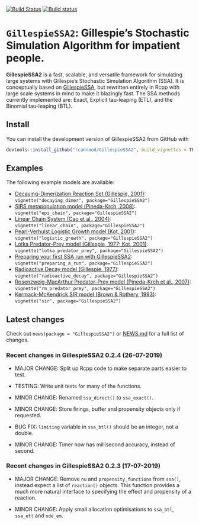 
<!-- README.md is generated from README.Rmd. Please edit that file -->

[![Build
Status](https://travis-ci.org/rcannood/GillespieSSA2.svg?branch=master)](https://travis-ci.org/rcannood/GillespieSSA2)
[![Build
status](https://ci.appveyor.com/api/projects/status/5kw9ynlc1mmehrcj?svg=true)](https://ci.appveyor.com/project/rcannood/gillespiessa2)

# `GillespieSSA2`: Gillespie’s Stochastic Simulation Algorithm for impatient people.

**GillespieSSA2** is a fast, scalable, and versatile framework for
simulating large systems with Gillespie’s Stochastic Simulation
Algorithm (SSA). It is conceptually based on
[GillespieSSA](https://cran.r-project.org/package=GillespieSSA), but
rewritten entirely in Rcpp with large scale systems in mind to make it
blazingly fast. The SSA methods currently implemented are: Exact,
Explicit tau-leaping (ETL), and the Binomial tau-leaping (BTL).

## Install

You can install the development version of GillespieSSA2 from GitHub
with

``` r
devtools::install_github("rcannood/GillespieSSA2", build_vignettes = TRUE)
```

## Examples

The following example models are available:

  - [Decaying-Dimerization Reaction Set (Gillespie,
    2001)](vignettes/decaying_dimer.md):  
    `vignette("decaying_dimer", package="GillespieSSA2")`
  - [SIRS metapopulation model (Pineda-Krch,
    2008)](vignettes/epi_chain.md):  
    `vignette("epi_chain", package="GillespieSSA2")`
  - [Linear Chain System (Cao et al.,
    2004)](vignettes/linear_chain.md):  
    `vignette("linear_chain", package="GillespieSSA2")`
  - [Pearl-Verhulst Logistic Growth model (Kot,
    2001)](vignettes/logistic_growth.md):  
    `vignette("logistic_growth", package="GillespieSSA2")`
  - [Lotka Predator-Prey model (Gillespie, 1977; Kot,
    2001)](vignettes/lotka_predator_prey.md):  
    `vignette("lotka_predator_prey", package="GillespieSSA2")`
  - [Preparing your first SSA run with
    GillespieSSA2](vignettes/preparing_a_run.md):  
    `vignette("preparing_a_run", package="GillespieSSA2")`
  - [Radioactive Decay model (Gillespie,
    1977)](vignettes/radioactive_decay.md):  
    `vignette("radioactive_decay", package="GillespieSSA2")`
  - [Rosenzweig-MacArthur Predator-Prey model (Pineda-Krch et al.,
    2007)](vignettes/rm_predator_prey.md):  
    `vignette("rm_predator_prey", package="GillespieSSA2")`
  - [Kermack-McKendrick SIR model (Brown & Rothery,
    1993)](vignettes/sir.md):  
    `vignette("sir", package="GillespieSSA2")`

## Latest changes

Check out `news(package = "GillespieSSA2")` or [NEWS.md](inst/NEWS.md)
for a full list of
changes.

<!-- This section gets automatically generated from inst/NEWS.md, and also generates inst/NEWS -->

### Recent changes in GillespieSSA2 0.2.4 (26-07-2019)

  - MAJOR CHANGE: Split up Rcpp code to make separate parts easier to
    test.

  - TESTING: Write unit tests for many of the functions.

  - MINOR CHANGE: Renamed `ssa_direct()` to `ssa_exact()`.

  - MINOR CHANGE: Store firings, buffer and propensity objects only if
    requested.

  - BUG FIX: `limiting` variable in `ssa_btl()` should be an integer,
    not a double.

  - MINOR CHANGE: Timer now has millisecond accuracy, instead of second.

### Recent changes in GillespieSSA2 0.2.3 (17-07-2019)

  - MAJOR CHANGE: Remove `nu` and `propensity_functions` from `ssa()`,
    instead expect a list of `reaction()` objects. This function
    provides a much more natural interface to specifying the effect and
    propensity of a reaction.

  - MINOR CHANGE: Apply small allocation optimisations to `ssa_btl`,
    `ssa_etl` and `ode_em`.
